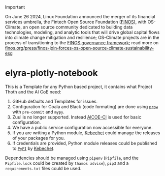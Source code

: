 > [!IMPORTANT]
> On June 26 2024, Linux Foundation announced the merger of its financial services umbrella, the Fintech Open Source Foundation ([FINOS](https://finos.org)), with OS-Climate, an open source community dedicated to building data technologies, modeling, and analytic tools that will drive global capital flows into climate change mitigation and resilience; OS-Climate projects are in the process of transitioning to the [FINOS governance framework](https://community.finos.org/docs/governance); read more on [finos.org/press/finos-join-forces-os-open-source-climate-sustainability-esg](https://finos.org/press/finos-join-forces-os-open-source-climate-sustainability-esg)

# elyra-plotly-notebook

This is a Template for any Python based project, it contains what Project Thoth and the AI CoE need:

1. GitHub defaults and Templates for issues.
2. Configuration for Coala and Black (code formating) are done using [`prow`](https://github.com/kubernetes/test-infra/tree/master/prow) with `pre-commit` and `mypy`.
3. Zuul is no longer supported. Instead [AICOE-CI](https://github.com/AICoE/aicoe-ci) is used for basic configuration.
4. We have a public service configuration now accessible for everyone.
5. If you are writing a Python module, [Kebechet](https://github.com/marketplace/khebhut) could manage the releases of your packages for you.
6. If credentials are provided, Python module releases could be published to [`PyPI`](https://pypi.org/) by [Kebechet](https://github.com/marketplace/khebhut).

Dependencies should be managed using `pipenv` (`Pipfile`, and the `Pipfile.lock` could be created by `thamos advise`), `pip3` and a `requirements.txt` files could be used.
